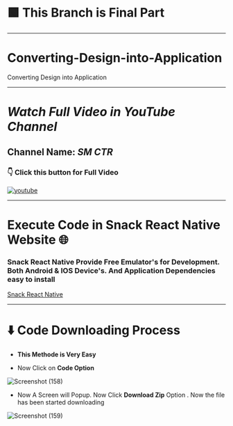 
# 🟩 This Branch is Final Part

---

# Converting-Design-into-Application

Converting Design into Application

---

# _Watch Full Video in YouTube Channel_

## Channel Name: _SM CTR_

### 👇 Click this button for Full Video


<a href="https://www.youtube.com/watch?v=UZzIr_iSIgg&list=PLdRwBWDSwQGyZMNXrBhz4915vhlLMFsql">

![youtube](https://user-images.githubusercontent.com/66934377/185027803-33520225-0da3-4eea-b6c1-86dbfc94fdd6.png)

</a>

---

# Execute Code in Snack React Native Website 🌐

### Snack React Native Provide Free Emulator's for Development. Both Android & IOS Device's. And Application Dependencies easy to install

<a href='https://snack.expo.dev/' >Snack React Native</a>

---

# ⬇️ Code Downloading Process

* **This Methode is Very Easy**

* Now Click on __Code Option__

![Screenshot (158)](https://user-images.githubusercontent.com/66934377/164152919-f2854829-535d-4227-9c2f-031f8051f6ac.png)

* Now A Screen will Popup. Now Click **Download Zip** Option . Now the file has been started downloading 

![Screenshot (159)](https://user-images.githubusercontent.com/66934377/164153128-b64e85a2-e40c-4457-9835-a749ac79acd6.png)


